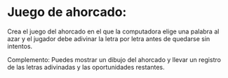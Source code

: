 # Juego de ahorcado: 

Crea el juego del ahorcado en el que la computadora elige una palabra al azar y el jugador debe adivinar la letra por letra antes de quedarse sin intentos. 

Complemento: Puedes mostrar un dibujo del ahorcado y llevar un registro de las letras adivinadas y las oportunidades restantes.